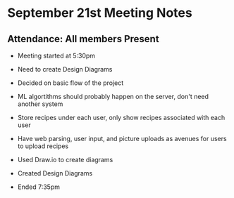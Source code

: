 # September 21st Meeting Notes
## Attendance: All members Present


* Meeting started at 5:30pm

* Need to create Design Diagrams
* Decided on basic flow of the project
* ML algortithms should probably happen on the server, don't need another system
* Store recipes under each user, only show recipes associated with each user
* Have web parsing, user input, and picture uploads as avenues for users to upload recipes
* Used Draw.io to create diagrams
* Created Design Diagrams

* Ended 7:35pm
